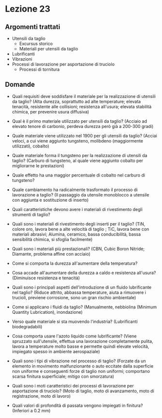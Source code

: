 # Lezione 23
## Argomenti trattati
- Utensili da taglio
	- Excursus storico
	- Materiali per utensili da taglio
- Lubrificanti
- Vibrazioni
- Processi di lavorazione per asportazione di truciolo
	- Processi di tornitura

## Domande
- Quali requisiti deve soddisfare il materiale per la realizzazione di utensili da taglio? (Alta durezza, soprattutto ad alte temperature; elevata tenacità, resistente alle collisioni; resistenza all'usura; elevata stabilità chimica, per prevenire usura diffusiva)
- Qual è il primo materiale utilizzato per utensili da taglio? (Acciaio ad elevato tenore di carbonio, perdeva durezza però già a 200-300 gradi)
- Quale materiale viene utilizzato nel 1900 per gli utensili da taglio? (Acciai veloci, a cui viene aggiunto tungsteno, molibdeno (maggiormente utilizzati), cobalto)
- Quale materiale forma il tungsteno per la realizzazione di utensili da taglio? (Carburo di tungsteno, al quale viene aggiunto cobalto per migliorarne le prestazioni)
- Quale effetto ha una maggior percentuale di cobalto nel carburo di tungsteno?
- Quale cambiamento ha radicalmente trasformato il processo di lavorazione a taglio? (Il passaggio da utensile monoblocco a utensile con aggiunta e sostituzione di inserto)
- Quali caratteristiche devono avere i materiali di rivestimento degli strumenti di taglio?
- Quali sono i materiali di rivestimento degli inserti per il taglio? (TiN, colore oro, lavora bene a alte velocità di taglio ; TiC, lavora bene con materiali abrasivi; Alumina, ceramico, bassa conducibilità, bassa sensibilità chimica, si sfoglia facilmente)
- Quali sono i materiali più prestazionali? (CBN, Cubic Boron Nitride; Diamante, problema affine con acciaio)

- Come si comporta la durezza all'aumentare della temperatura?
- Cosa accade all'aumentare della durezza a caldo e resistenza all'usura? (Diminuisce resistenza e tenacità)

- Quali sono i principali aspetti dell'introduzione di un fluido lubrificante nel taglio? (Riduce attrito, abbassa temperature, aiuta a rimuovere i trucioli, previene corrosione, sono un gran rischio ambientale)
- Come si applicano i fluidi da taglio? (Manualmente, nebbiolina (Minimum Quantity Lubrication), inondazione)
- Verso quale materiale si sta muovendo l'industria? (Lubrificanti biodegradabili)
- Cosa comporta usare l'azoto liquido come lubrificante? (Viene spruzzato sull'utensile, effettua una lavorazione completamente pulita, lavora a temperature molto basse e permette quindi elevate velocità, impiegato spesso in ambiente aerospaziale)

- Quali sono i tipi di vibrazione nel processo di taglio? (Forzate da un elemento in movimento malfunzionante o auto eccitate dalla superficie non uniforme e conseguenti forze di taglio non uniformi; comportano scarsa finitura superficiale; mitigo con smorzatura)

- Quali sono i moti caratteristici dei processi di lavorazione per asportazione di truciolo? (Moto di taglio, moto di avanzamento, moto di registrazione, moto di lavoro)
- Quali valori di profondità di passata vengono impiegati in finitura? (Inferiori a 0.2 mm)
